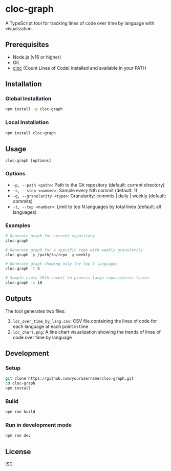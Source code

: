 # cloc-graph

A TypeScript tool for tracking lines of code over time by language with visualization.

## Prerequisites

- Node.js (v16 or higher)
- Git
- [cloc](https://github.com/AlDanial/cloc) (Count Lines of Code) installed and available in your PATH

## Installation

### Global Installation

```bash
npm install -g cloc-graph
```

### Local Installation

```bash
npm install cloc-graph
```

## Usage

```
cloc-graph [options]
```

### Options

- `-p, --path <path>`: Path to the Git repository (default: current directory)
- `-s, --step <number>`: Sample every Nth commit (default: 1)
- `-g, --granularity <type>`: Granularity: commits | daily | weekly (default: commits)
- `-t, --top <number>`: Limit to top N languages by total lines (default: all languages)

### Examples

```bash
# Generate graph for current repository
cloc-graph

# Generate graph for a specific repo with weekly granularity
cloc-graph -p /path/to/repo -g weekly

# Generate graph showing only the top 5 languages
cloc-graph -t 5

# Sample every 10th commit to process large repositories faster
cloc-graph -s 10
```

## Outputs

The tool generates two files:

1. `loc_over_time_by_lang.csv`: CSV file containing the lines of code for each language at each point in time
2. `loc_chart.png`: A line chart visualization showing the trends of lines of code over time by language

## Development

### Setup

```bash
git clone https://github.com/yourusername/cloc-graph.git
cd cloc-graph
npm install
```

### Build

```bash
npm run build
```

### Run in development mode

```bash
npm run dev
```

## License

ISC